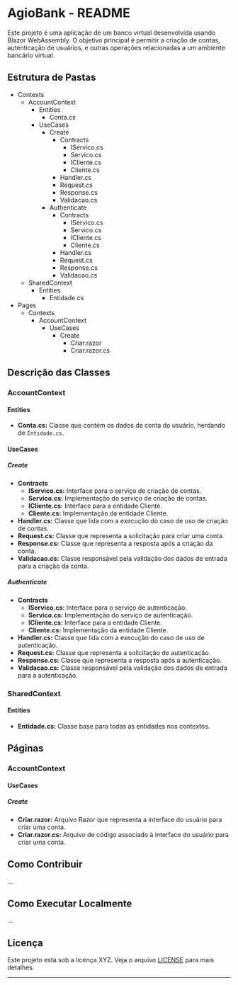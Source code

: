 # AgioBank - README

Este projeto é uma aplicação de um banco virtual desenvolvida usando Blazor WebAssembly. O objetivo principal é permitir a criação de contas, autenticação de usuários, e outras operações relacionadas a um ambiente bancário virtual.

## Estrutura de Pastas

- Contexts
	- AccountContext
		- Entities
			- Conta.cs
		- UseCases
			- Create
				- Contracts
					- IServico.cs
					- Servico.cs
					- ICliente.cs
					- Cliente.cs
				- Handler.cs
				- Request.cs
				- Response.cs
				- Validacao.cs
			- Authenticate
				- Contracts
					- IServico.cs
					- Servico.cs
					- ICliente.cs
					- Cliente.cs
				- Handler.cs
				- Request.cs
				- Response.cs
				- Validacao.cs
	- SharedContext
		- Entities
			- Entidade.cs
- Pages
	- Contexts
		- AccountContext
			- UseCases
				- Create
					- Criar.razor
					- Criar.razor.cs


## Descrição das Classes

### AccountContext

#### Entities

- **Conta.cs:** Classe que contém os dados da conta do usuário, herdando de `Entidade.cs`.

#### UseCases

##### Create

- **Contracts**
  - **IServico.cs:** Interface para o serviço de criação de contas.
  - **Servico.cs:** Implementação do serviço de criação de contas.
  - **ICliente.cs:** Interface para a entidade Cliente.
  - **Cliente.cs:** Implementação da entidade Cliente.
- **Handler.cs:** Classe que lida com a execução do caso de uso de criação de contas.
- **Request.cs:** Classe que representa a solicitação para criar uma conta.
- **Response.cs:** Classe que representa a resposta após a criação da conta.
- **Validacao.cs:** Classe responsável pela validação dos dados de entrada para a criação da conta.

##### Authenticate

- **Contracts**
  - **IServico.cs:** Interface para o serviço de autenticação.
  - **Servico.cs:** Implementação do serviço de autenticação.
  - **ICliente.cs:** Interface para a entidade Cliente.
  - **Cliente.cs:** Implementação da entidade Cliente.
- **Handler.cs:** Classe que lida com a execução do caso de uso de autenticação.
- **Request.cs:** Classe que representa a solicitação de autenticação.
- **Response.cs:** Classe que representa a resposta após a autenticação.
- **Validacao.cs:** Classe responsável pela validação dos dados de entrada para a autenticação.

### SharedContext

#### Entities

- **Entidade.cs:** Classe base para todas as entidades nos contextos.

## Páginas

### AccountContext

#### UseCases

##### Create

- **Criar.razor:** Arquivo Razor que representa a interface do usuário para criar uma conta.
- **Criar.razor.cs:** Arquivo de código associado à interface do usuário para criar uma conta.

## Como Contribuir

...

## Como Executar Localmente

...

## Licença

Este projeto está sob a licença XYZ. Veja o arquivo [LICENSE](LICENSE) para mais detalhes.

---
